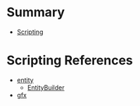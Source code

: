 # Summary

- [Scripting](./scripting/0-overview.md)

# Scripting References

- [entity](./scripting/mk.entity.md)
  - [EntityBuilder](./scripting/mk.entity.EntityBuilder.md)
- [gfx](./scripting/mk.gfx.md)
